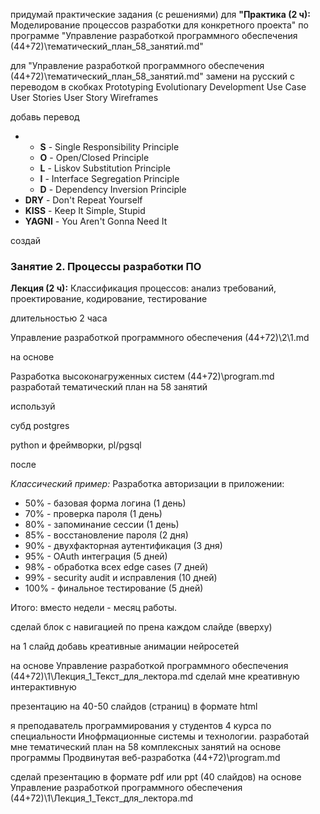 придумай практические задания (с решениями) для **"Практика (2 ч):** Моделирование процессов разработки для конкретного проекта" по программе "Управление разработкой программного обеспечения  (44+72)\тематический_план_58_занятий.md"

для "Управление разработкой программного обеспечения  (44+72)\тематический_план_58_занятий.md"
замени на русский с переводом в скобках
Prototyping
Evolutionary Development
Use Case
User Stories
User Story
Wireframes

добавь перевод

- - **S** - Single Responsibility Principle
  - **O** - Open/Closed Principle
  - **L** - Liskov Substitution Principle
  - **I** - Interface Segregation Principle
  - **D** - Dependency Inversion Principle
- **DRY** - Don't Repeat Yourself
- **KISS** - Keep It Simple, Stupid
- **YAGNI** - You Aren't Gonna Need It

создай

### Занятие 2. Процессы разработки ПО

**Лекция (2 ч):** Классификация процессов: анализ требований, проектирование, кодирование, тестирование

длительностью 2 часа

Управление разработкой программного обеспечения  (44+72)\2\1.md

на основе

Разработка высоконагруженных систем  (44+72)\program.md разработай тематический план на 58 занятий

используй

субд postgres

python и фреймворки, pl/pgsql

после

*Классический пример:*
Разработка авторизации в приложении:

- 50% - базовая форма логина (1 день)
- 70% - проверка пароля (1 день)
- 80% - запоминание сессии (1 день)
- 85% - восстановление пароля (2 дня)
- 90% - двухфакторная аутентификация (3 дня)
- 95% - OAuth интеграция (5 дней)
- 98% - обработка всех edge cases (7 дней)
- 99% - security audit и исправления (10 дней)
- 100% - финальное тестирование (5 дней)

Итого: вместо недели - месяц работы.

сделай блок с навигацией по прена каждом слайде (вверху)

на 1 слайд добавь креативные анимации нейросетей

на основе Управление разработкой программного обеспечения  (44+72)\1\Лекция_1_Текст_для_лектора.md сделай мне креативную интерактивную

презентацию на 40-50 слайдов (страниц) в формате html

я преподаватель программирования у студентов 4 курса по специальности Инофрмационные системы и технологии.
разработай мне тематический план на 58 комплексных занятий на основе программы Продвинутая веб-разработка (44+72)\program.md

сделай презентацию в формате pdf или ppt (40 слайдов) на основе Управление разработкой программного обеспечения  (44+72)\1\Лекция_1_Текст_для_лектора.md

